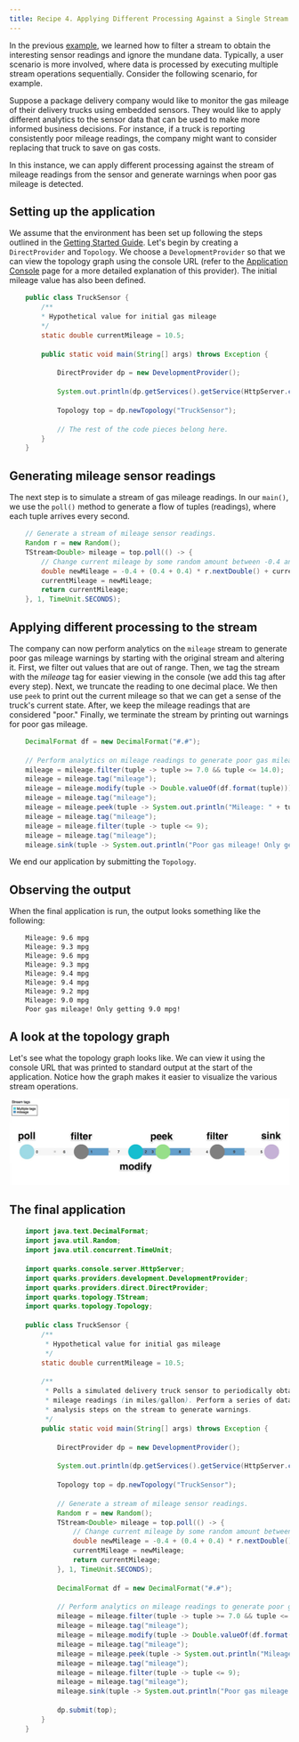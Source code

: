 ```yaml
---
title: Recipe 4. Applying Different Processing Against a Single Stream
---
```


In the previous [example](recipe_value_out_of_range), we learned how to filter a stream to obtain the interesting sensor readings and ignore the mundane data. Typically, a user scenario is more involved, where data is processed by executing multiple stream operations sequentially. Consider the following scenario, for example.

Suppose a package delivery company would like to monitor the gas mileage of their delivery trucks using embedded sensors. They would like to apply different analytics to the sensor data that can be used to make more informed business decisions. For instance, if a truck is reporting consistently poor mileage readings, the company might want to consider replacing that truck to save on gas costs.

In this instance, we can apply different processing against the stream of mileage readings from the sensor and generate warnings when poor gas mileage is detected.

## Setting up the application

We assume that the environment has been set up following the steps outlined in the [Getting Started Guide](../docs/quarks-getting-started). Let's begin by creating a `DirectProvider` and `Topology`. We choose a `DevelopmentProvider` so that we can view the topology graph using the console URL (refer to the [Application Console](../docs/console) page for a more detailed explanation of this provider). The initial mileage value has also been defined.

```java
    public class TruckSensor {
        /**
        * Hypothetical value for initial gas mileage
        */
        static double currentMileage = 10.5;

        public static void main(String[] args) throws Exception {

            DirectProvider dp = new DevelopmentProvider();

            System.out.println(dp.getServices().getService(HttpServer.class).getConsoleUrl());

            Topology top = dp.newTopology("TruckSensor");

            // The rest of the code pieces belong here.
        }
    }
```

## Generating mileage sensor readings

The next step is to simulate a stream of gas mileage readings. In our `main()`, we use the `poll()` method to generate a flow of tuples (readings), where each tuple arrives every second.

```java
    // Generate a stream of mileage sensor readings.
    Random r = new Random();
    TStream<Double> mileage = top.poll(() -> {
        // Change current mileage by some random amount between -0.4 and 0.4.
        double newMileage = -0.4 + (0.4 + 0.4) * r.nextDouble() + currentMileage;
        currentMileage = newMileage;
        return currentMileage;
    }, 1, TimeUnit.SECONDS);
```

## Applying different processing to the stream

The company can now perform analytics on the `mileage` stream to generate poor gas mileage warnings by starting with the original stream and altering it. First, we filter out values that are out of range. Then, we tag the stream with the _mileage_ tag for easier viewing in the console (we add this tag after every step). Next, we truncate the reading to one decimal place. We then use `peek` to print out the current mileage so that we can get a sense of the truck's current state. After, we keep the mileage readings that are considered "poor." Finally, we terminate the stream by printing out warnings for poor gas mileage.

```java
    DecimalFormat df = new DecimalFormat("#.#");

    // Perform analytics on mileage readings to generate poor gas mileage warnings.
    mileage = mileage.filter(tuple -> tuple >= 7.0 && tuple <= 14.0);
    mileage = mileage.tag("mileage");
    mileage = mileage.modify(tuple -> Double.valueOf(df.format(tuple)));
    mileage = mileage.tag("mileage");
    mileage = mileage.peek(tuple -> System.out.println("Mileage: " + tuple + " mpg"));
    mileage = mileage.tag("mileage");
    mileage = mileage.filter(tuple -> tuple <= 9);
    mileage = mileage.tag("mileage");
    mileage.sink(tuple -> System.out.println("Poor gas mileage! Only getting " + tuple + " mpg!"));
```

We end our application by submitting the `Topology`.

## Observing the output

When the final application is run, the output looks something like the following:

```
    Mileage: 9.6 mpg
    Mileage: 9.3 mpg
    Mileage: 9.6 mpg
    Mileage: 9.3 mpg
    Mileage: 9.4 mpg
    Mileage: 9.4 mpg
    Mileage: 9.2 mpg
    Mileage: 9.0 mpg
    Poor gas mileage! Only getting 9.0 mpg!
```

## A look at the topology graph

Let's see what the topology graph looks like. We can view it using the console URL that was printed to standard output at the start of the application. Notice how the graph makes it easier to visualize the various stream operations.

<img src="images/different_processing_against_stream_topology_graph.jpg">

## The final application

```java
    import java.text.DecimalFormat;
    import java.util.Random;
    import java.util.concurrent.TimeUnit;

    import quarks.console.server.HttpServer;
    import quarks.providers.development.DevelopmentProvider;
    import quarks.providers.direct.DirectProvider;
    import quarks.topology.TStream;
    import quarks.topology.Topology;

    public class TruckSensor {
        /**
         * Hypothetical value for initial gas mileage
         */
        static double currentMileage = 10.5;

        /**
         * Polls a simulated delivery truck sensor to periodically obtain
         * mileage readings (in miles/gallon). Perform a series of data
         * analysis steps on the stream to generate warnings.
         */
        public static void main(String[] args) throws Exception {

            DirectProvider dp = new DevelopmentProvider();

            System.out.println(dp.getServices().getService(HttpServer.class).getConsoleUrl());

            Topology top = dp.newTopology("TruckSensor");

            // Generate a stream of mileage sensor readings.
            Random r = new Random();
            TStream<Double> mileage = top.poll(() -> {
                // Change current mileage by some random amount between -0.4 and 0.4.
                double newMileage = -0.4 + (0.4 + 0.4) * r.nextDouble() + currentMileage;
                currentMileage = newMileage;
                return currentMileage;
            }, 1, TimeUnit.SECONDS);

            DecimalFormat df = new DecimalFormat("#.#");

            // Perform analytics on mileage readings to generate poor gas mileage warnings.
            mileage = mileage.filter(tuple -> tuple >= 7.0 && tuple <= 14.0);
            mileage = mileage.tag("mileage");
            mileage = mileage.modify(tuple -> Double.valueOf(df.format(tuple)));
            mileage = mileage.tag("mileage");
            mileage = mileage.peek(tuple -> System.out.println("Mileage: " + tuple + " mpg"));
            mileage = mileage.tag("mileage");
            mileage = mileage.filter(tuple -> tuple <= 9);
            mileage = mileage.tag("mileage");
            mileage.sink(tuple -> System.out.println("Poor gas mileage! Only getting " + tuple + " mpg!"));

            dp.submit(top);
        }
    }
```
